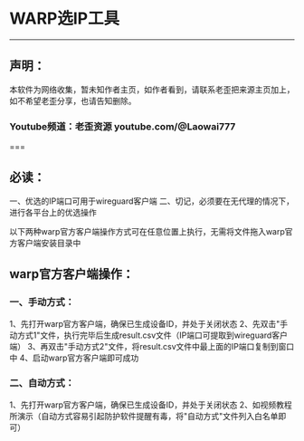 # WARP选IP工具
------------
## 声明：
本软件为网络收集，暂未知作者主页，如作者看到，请联系老歪把来源主页加上，如不希望老歪分享，也请告知删除。
### Youtube频道：老歪资源  youtube.com/@Laowai777
===
## 必读：
一、优选的IP端口可用于wireguard客户端
二、切记，必须要在无代理的情况下，进行各平台上的优选操作

以下两种warp官方客户端操作方式可在任意位置上执行，无需将文件拖入warp官方客户端安装目录中

## warp官方客户端操作：
### 一、手动方式：
1、先打开warp官方客户端，确保已生成设备ID，并处于关闭状态
2、先双击"手动方式1"文件，执行完毕后生成result.csv文件（IP端口可提取到wireguard客户端）
3、再双击"手动方式2"文件，将result.csv文件中最上面的IP端口复制到窗口中
4、启动warp官方客户端即可成功

### 二、自动方式：
1、先打开warp官方客户端，确保已生成设备ID，并处于关闭状态
2、如视频教程所演示（自动方式容易引起防护软件提醒有毒，将"自动方式"文件列入白名单即可）
